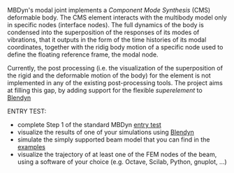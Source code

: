 MBDyn's modal joint implements a *Component Mode Synthesis* (CMS) deformable body. The CMS element interacts with the multibody model only in specific nodes (interface nodes). The full dynamics of the body is condensed into the superposition of the responses of its modes of vibrations, that it outputs in the form of the time histories of its modal coordinates, together with the ridig body motion of a specific node used to define the floating reference frame, the modal node. 

Currently, the post processing (i.e. the visualization of the superposition of the rigid and the deformable motion of the body) for the element is not implemented in any of the existing post-processing tools. The project aims at filling this gap, by adding support for the flexible *superelement* to [Blendyn](https://github.com/zanoni-mbdyn/blendyn/wiki)

ENTRY TEST:
  - complete Step 1 of the standard MBDyn [entry test](https://louisgag.github.io/mbdyn-gsoc-projects/#/entry_test)
  - visualize the results of one of your simulations using [Blendyn](https://github.com/zanoni-mbdyn/blendyn/wiki)
  - simulate the simply supported beam model that you can find in the [examples](https://www.mbdyn.org/?Documentation___Official_Documentation___Examples)
  - visualize the trajectory of at least one of the FEM nodes of the beam, using a software of your choice (e.g. Octave, Scilab, Python, gnuplot, ...)

